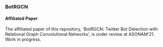 ### BotRGCN

#### Affiliated Paper
The affiliated paper of this repository, 'BotRGCN: Twitter Bot Detection with Relational Graph Convolutional Networks', is under review at ASONAM'21. Work in progress.
